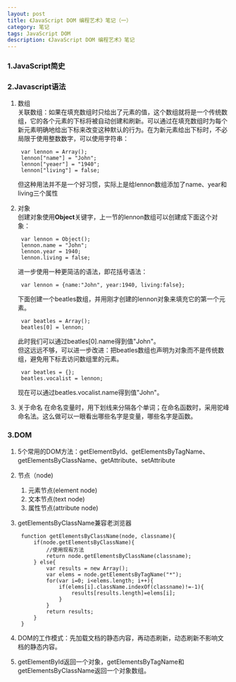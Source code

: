 ```yaml
---
layout: post
title: 《JavaScript DOM 编程艺术》笔记（一）
category: 笔记
tags: JavaScript DOM
description: 《JavaScript DOM 编程艺术》笔记
---
```


### 1.JavaScript简史

### 2.Javascript语法
1. 数组  
	关联数组：如果在填充数组时只给出了元素的值，这个数组就将是一个传统数组，它的各个元素的下标将被自动创建和刷新。可以通过在填充数组时为每个新元素明确地给出下标来改变这种默认的行为。在为新元素给出下标时，不必局限于使用整数数字，可以使用字符串：  
		
		var lennon = Array();  
		lennon["name"] = "John";  
		lennon["yeaer"] = "1940";  
		lennon["living"] = false;  
	
	但这种用法并不是一个好习惯，实际上是给lennon数组添加了name、year和living三个属性

2. 对象   
	创建对象使用**Object**关键字，上一节的lennon数组可以创建成下面这个对象：
	
		var lennon = Object();  
		lennon.name = "John";  
		lennon.year = 1940;  
		lennon.living = false;  

	进一步使用一种更简洁的语法，即花括号语法：
		
		var lennon = {name:"John", year:1940, living:false};

	下面创建一个beatles数组，并用刚才创建的lennon对象来填充它的第一个元素。
	
		var beatles = Array();  
		beatles[0] = lennon;

	此时我们可以通过beatles[0].name得到值"John"。   
	但这远远不够，可以进一步改进：把beatles数组也声明为对象而不是传统数组，避免用下标去访问数组里的元素。
	
		var beatles = {};  
		beatles.vocalist = lennon;

	现在可以通过beatles.vocalist.name得到值"John"。

3. 关于命名
	在命名变量时，用下划线来分隔各个单词；在命名函数时，采用驼峰命名法。这么做可以一眼看出哪些名字是变量，哪些名字是函数。

### 3.DOM
1. 5个常用的DOM方法：getElementById、getElementsByTagName、getElementsByClassName、getAttribute、setAttribute
2. 节点（node)
	1. 元素节点(element node)
	2. 文本节点(text node)
	3. 属性节点(attribute node)

3. getElementsByClassName兼容老浏览器  
		
		function getElementsByClassName(node, classname){
			if(node.getElementsByClassName){
				//使用现有方法
				return node.getElementsByClassName(classname);
			} else{
				var results = new Array();
				var elems = node.getElementsByTagName("*");
				for(var i=0; i<elems.length; i++){
					if(elems[i].className.indexOf(classname)!=-1){
						results[results.length]=elems[i];
					}
				}
				return results;
			}
		}

4. DOM的工作模式：先加载文档的静态内容，再动态刷新，动态刷新不影响文档的静态内容。
5. getElementById返回一个对象，getElementsByTagName和getElementsByClassName返回一个对象数组。